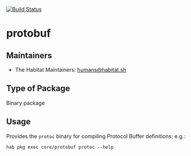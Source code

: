 [![Build Status](https://dev.azure.com/chefcorp-partnerengineering/Chef%20Base%20Plans/_apis/build/status/chef-base-plans.protobuf?branchName=master)](https://dev.azure.com/chefcorp-partnerengineering/Chef%20Base%20Plans/_build/latest?definitionId=69&branchName=master)

# protobuf

## Maintainers

* The Habitat Maintainers: <humans@habitat.sh>

## Type of Package

Binary package

## Usage

Provides the `protoc` binary for compiling Protocol Buffer definitions; e.g.:

```
hab pkg exec core/protobuf protoc --help
```
